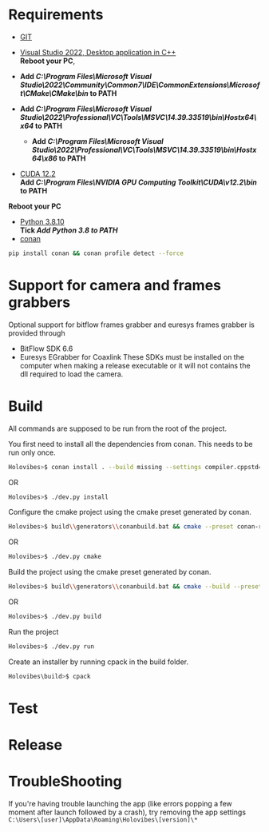 # Requirements
- [GIT](https://github.com/git-for-windows/git/releases/download/v2.43.0.windows.1/Git-2.43.0-64-bit.exe)
- [Visual Studio 2022, Desktop application in C++](https://visualstudio.microsoft.com/thank-you-downloading-visual-studio/?sku=Community&channel=Release&version=VS2022&source=VSLandingPage&cid=2030&passive=false) <br>
**Reboot your PC**, <br>
 - **Add *C:\Program Files\Microsoft Visual Studio\2022\Community\Common7\IDE\CommonExtensions\Microsoft\CMake\CMake\bin* to PATH**
 - **Add *C:\Program Files\Microsoft Visual Studio\2022\Professional\VC\Tools\MSVC\14.39.33519\bin\Hostx64\x64* to PATH**
   - **Add *C:\Program Files\Microsoft Visual Studio\2022\Professional\VC\Tools\MSVC\14.39.33519\bin\Hostx64\x86* to PATH**

- [CUDA 12.2](https://developer.nvidia.com/cuda-12-2-0-download-archive?target_os=Windows&target_arch=x86_64&target_version=11&target_type=exe_local) <br>
**Add *C:\Program Files\NVIDIA GPU Computing Toolkit\CUDA\v12.2\bin* to PATH**

**Reboot your PC**
- [Python 3.8.10](https://www.python.org/ftp/python/3.8.10/python-3.8.10-amd64.exe) <br>
**Tick *Add Python 3.8 to PATH***
- [conan](https://conan.io/) <br>
```sh
pip install conan && conan profile detect --force
```

# Support for camera and frames grabbers
Optional support for bitflow frames grabber and euresys frames grabber is provided through
- BitFlow SDK 6.6
- Euresys EGrabber for Coaxlink
These SDKs must be installed on the computer when making a release executable or it will not contains the dll required to load the camera.

# Build
All commands are supposed to be run from the root of the project.

You first need to install all the dependencies from conan. This needs to be run only once.
```sh
Holovibes>$ conan install . --build missing --settings compiler.cppstd=20 --settings build_type=Release
```
OR
```sh
Holovibes>$ ./dev.py install
```

Configure the cmake project using the cmake preset generated by conan.
```sh
Holovibes>$ build\\generators\\conanbuild.bat && cmake --preset conan-release
```
OR
```sh
Holovibes>$ ./dev.py cmake
```

Build the project using the cmake preset generated by conan.
```sh
Holovibes>$ build\\generators\\conanbuild.bat && cmake --build --preset conan-release
```
OR
```sh
Holovibes>$ ./dev.py build
```

Run the project
```sh
Holovibes>$ ./dev.py run
```

Create an installer by running cpack in the build folder.
```sh
Holovibes\build>$ cpack
```
# Test

# Release


# TroubleShooting

If you're having trouble launching the app (like errors popping a few moment after launch followed by a crash), try removing the app settings `C:\Users\[user]\AppData\Roaming\Holovibes\[version]\*`
